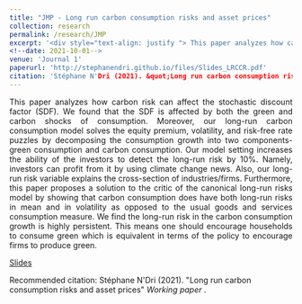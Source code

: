 ```yaml
---
title: "JMP - Long run carbon consumption risks and asset prices"
collection: research
permalink: /research/JMP
excerpt: '<div style="text-align: justify "> This paper analyzes how carbon risk can affect the stochastic discount factor (SDF). We found that the SDF is affected by both the green and carbon shocks of consumption. Moreover, our long-run carbon consumption model solves the equity premium, volatility, and risk-free rate puzzles by decomposing the consumption growth into two components- green consumption and carbon consumption. Our model setting increases the ability of the investors to detect the long-run risk by 10%. Namely, investors can profit from it by using climate change news. Also, our long-run risk variable explains the cross-section of industries/firms. Furthermore, this paper proposes a solution to the critic of the canonical long-run risks model by showing that carbon consumption does have both long-run risks in mean and in volatility as opposed to the usual goods and services consumption measure. We find the long-run risk in the carbon consumption growth is highly persistent. This means one should encourage households to consume green which is equivalent in terms of the policy to encourage firms to produce green.</div>'
<!--date: 2021-10-01-->
venue: 'Journal 1'
paperurl: 'http://stephanendri.github.io/files/Slides_LRCCR.pdf'
citation: 'Stéphane N'Dri (2021). &quot;Long run carbon consumption risks and asset prices.&quot; <i>Working paper </i>.'
---
```

<div style="text-align: justify "> This paper analyzes how carbon risk can affect the stochastic discount factor (SDF). We found that the SDF is affected by both the green and carbon shocks of consumption. Moreover, our long-run carbon consumption model solves the equity premium, volatility, and risk-free rate puzzles by decomposing the consumption growth into two components- green consumption and carbon consumption. Our model setting increases the ability of the investors to detect the long-run risk by 10%. Namely, investors can profit from it by using climate change news. Also, our long-run risk variable explains the cross-section of industries/firms. Furthermore, this paper proposes a solution to the critic of the canonical long-run risks model by showing that carbon consumption does have both long-run risks in mean and in volatility as opposed to the usual goods and services consumption measure. We find the long-run risk in the carbon consumption growth is highly persistent. This means one should encourage households to consume green which is equivalent in terms of the policy to encourage firms to produce green.</div>


[Slides](http://stephanendri.github.io/files/Slides_LRCCR.pdf)

<!--[Paper](http://stephanendri.github.io/files/JMP.pdf) -->

Recommended citation: Stéphane N'Dri (2021). "Long run carbon consumption risks and asset prices"  <i>Working paper </i>.
